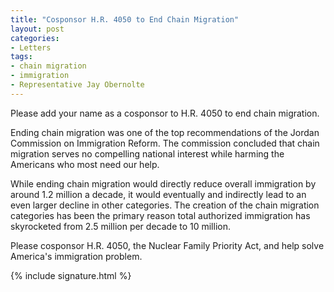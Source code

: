 ```yaml
---
title: "Cosponsor H.R. 4050 to End Chain Migration"
layout: post
categories:
- Letters
tags:
- chain migration
- immigration
- Representative Jay Obernolte
---
```


Please add your name as a cosponsor to H.R. 4050 to end chain migration.

Ending chain migration was one of the top recommendations of the Jordan Commission on Immigration Reform. The commission concluded that chain migration serves no compelling national interest while harming the Americans who most need our help.

While ending chain migration would directly reduce overall immigration by around 1.2 million a decade, it would eventually and indirectly lead to an even larger decline in other categories. The creation of the chain migration categories has been the primary reason total authorized immigration has skyrocketed from 2.5 million per decade to 10 million.

Please cosponsor H.R. 4050, the Nuclear Family Priority Act, and help solve America's immigration problem.

{% include signature.html %}
